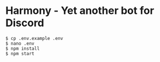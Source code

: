 # Harmony - Yet another bot for Discord

```
$ cp .env.example .env
$ nano .env
$ npm install
$ npm start
```
